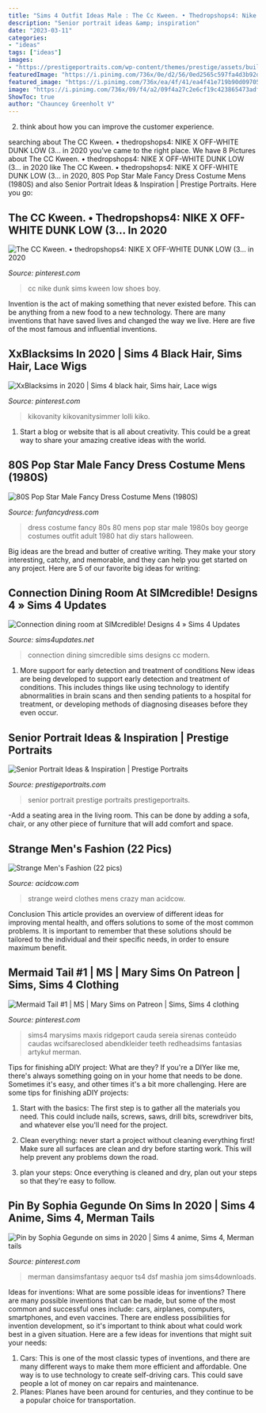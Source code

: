 ```yaml
---
title: "Sims 4 Outfit Ideas Male : The Cc Kween. • Thedropshops4: Nike X Off-white Dunk Low (3... In 2020"
description: "Senior portrait ideas &amp; inspiration"
date: "2023-03-11"
categories:
- "ideas"
tags: ["ideas"]
images:
- "https://prestigeportraits.com/wp-content/themes/prestige/assets/build/images/galleries/gallery-2/gallery-image-5.jpg"
featuredImage: "https://i.pinimg.com/736x/0e/d2/56/0ed2565c597fa4d3b92da167b4b947ef.jpg"
featured_image: "https://i.pinimg.com/736x/ea/4f/41/ea4f41e719b90d0970557802b000fe5f.jpg"
image: "https://i.pinimg.com/736x/09/f4/a2/09f4a27c2e6cf19c423865473adfdd46.jpg"
ShowToc: true
author: "Chauncey Greenholt V"
---
```



2. think about how you can improve the customer experience.

	

		
searching about The CC Kween. • thedropshops4: NIKE X OFF-WHITE DUNK LOW (3... in 2020 you've came to the right place. We have 8 Pictures about The CC Kween. • thedropshops4: NIKE X OFF-WHITE DUNK LOW (3... in 2020 like The CC Kween. • thedropshops4: NIKE X OFF-WHITE DUNK LOW (3... in 2020, 80S Pop Star Male Fancy Dress Costume Mens (1980S) and also Senior Portrait Ideas &amp; Inspiration | Prestige Portraits. Here you go:
		
    
## The CC Kween. • Thedropshops4: NIKE X OFF-WHITE DUNK LOW (3... In 2020

<img loading=lazy src="https://i.pinimg.com/736x/0e/d2/56/0ed2565c597fa4d3b92da167b4b947ef.jpg" onerror="this.onerror=null;this.src='https://tse2.mm.bing.net/th?id=OIP.0ai_SOb4Av5vAYV1Ipa9SQHaFM&amp;pid=15.1';" alt="The CC Kween. • thedropshops4: NIKE X OFF-WHITE DUNK LOW (3... in 2020">

_Source: pinterest.com_

>cc nike dunk sims kween low shoes boy. 

	

Invention is the act of making something that never existed before. This can be anything from a new food to a new technology. There are many inventions that have saved lives and changed the way we live. Here are five of the most famous and influential inventions.

    
## XxBlacksims In 2020 | Sims 4 Black Hair, Sims Hair, Lace Wigs

<img loading=lazy src="https://i.pinimg.com/736x/09/f4/a2/09f4a27c2e6cf19c423865473adfdd46.jpg" onerror="this.onerror=null;this.src='https://tse4.mm.bing.net/th?id=OIP.TMSO7yhmixX1KHsAeyBzVQHaEa&amp;pid=15.1';" alt="XxBlacksims in 2020 | Sims 4 black hair, Sims hair, Lace wigs">

_Source: pinterest.com_

>kikovanity kikovanitysimmer lolli kiko. 

	

1. Start a blog or website that is all about creativity. This could be a great way to share your amazing creative ideas with the world.

    
## 80S Pop Star Male Fancy Dress Costume Mens (1980S)

<img loading=lazy src="https://www.funfancydress.com/media/catalog/product/cache/1/image/1200x/040ec09b1e35df139433887a97daa66f/F/U/FUN2395.jpg" onerror="this.onerror=null;this.src='https://tse2.mm.bing.net/th?id=OIP.MbKeYkk1zRGlUrPfY1g0MgHaPf&amp;pid=15.1';" alt="80S Pop Star Male Fancy Dress Costume Mens (1980S)">

_Source: funfancydress.com_

>dress costume fancy 80s 80 mens pop star male 1980s boy george costumes outfit adult 1980 hat diy stars halloween. 

	

Big ideas are the bread and butter of creative writing. They make your story interesting, catchy, and memorable, and they can help you get started on any project. Here are 5 of our favorite big ideas for writing:

    
## Connection Dining Room At SIMcredible! Designs 4 » Sims 4 Updates

<img loading=lazy src="http://sims4updates.net/wp-content/uploads/2017/06/7213.jpg" onerror="this.onerror=null;this.src='https://tse4.mm.bing.net/th?id=OIP.K6IB7EtOvjvUkwYPqYKXIwHaFP&amp;pid=15.1';" alt="Connection dining room at SIMcredible! Designs 4 » Sims 4 Updates">

_Source: sims4updates.net_

>connection dining simcredible sims designs cc modern. 

	

1) More support for early detection and treatment of conditions
New ideas are being developed to support early detection and treatment of conditions. This includes things like using technology to identify abnormalities in brain scans and then sending patients to a hospital for treatment, or developing methods of diagnosing diseases before they even occur.

    
## Senior Portrait Ideas &amp; Inspiration | Prestige Portraits

<img loading=lazy src="https://prestigeportraits.com/wp-content/themes/prestige/assets/build/images/galleries/gallery-2/gallery-image-5.jpg" onerror="this.onerror=null;this.src='https://tse2.mm.bing.net/th?id=OIP.821f5QoOCO9wp97j2fdPIgHaLG&amp;pid=15.1';" alt="Senior Portrait Ideas &amp; Inspiration | Prestige Portraits">

_Source: prestigeportraits.com_

>senior portrait prestige portraits prestigeportraits. 

	

-Add a seating area in the living room. This can be done by adding a sofa, chair, or any other piece of furniture that will add comfort and space.

    
## Strange Men&#039;s Fashion (22 Pics)

<img loading=lazy src="https://cdn.acidcow.com/pics/20100120/strange_mens_fashion_14.jpg" onerror="this.onerror=null;this.src='https://tse2.mm.bing.net/th?id=OIP.OybZBMe_vvHnusxECSHkQwHaLS&amp;pid=15.1';" alt="Strange Men&#039;s Fashion (22 pics)">

_Source: acidcow.com_

>strange weird clothes mens crazy man acidcow. 

	

Conclusion
This article provides an overview of different ideas for improving mental health, and offers solutions to some of the most common problems. It is important to remember that these solutions should be tailored to the individual and their specific needs, in order to ensure maximum benefit.

    
## Mermaid Tail #1 | MS | Mary Sims On Patreon | Sims, Sims 4 Clothing

<img loading=lazy src="https://i.pinimg.com/736x/ea/4f/41/ea4f41e719b90d0970557802b000fe5f.jpg" onerror="this.onerror=null;this.src='https://tse1.mm.bing.net/th?id=OIP.3OrZNKBlTjQEMccJkTsVkQHaKM&amp;pid=15.1';" alt="Mermaid Tail #1 | MS | Mary Sims on Patreon | Sims, Sims 4 clothing">

_Source: pinterest.com_

>sims4 marysims maxis ridgeport cauda sereia sirenas conteúdo caudas wcifsareclosed abendkleider teeth redheadsims fantasias artykuł merman. 

	

Tips for finishing aDIY project: What are they?
If you're a DIYer like me, there's always something going on in your home that needs to be done. Sometimes it's easy, and other times it's a bit more challenging. Here are some tips for finishing aDIY projects:
1. Start with the basics: The first step is to gather all the materials you need. This could include nails, screws, saws, drill bits, screwdriver bits, and whatever else you'll need for the project.

2. Clean everything: never start a project without cleaning everything first! Make sure all surfaces are clean and dry before starting work. This will help prevent any problems down the road.

3. plan your steps: Once everything is cleaned and dry, plan out your steps so that they're easy to follow.

    
## Pin By Sophia Gegunde On Sims In 2020 | Sims 4 Anime, Sims 4, Merman Tails

<img loading=lazy src="https://i.pinimg.com/736x/51/df/b0/51dfb001c33dae6a8fe2f2f3def26f2b.jpg" onerror="this.onerror=null;this.src='https://tse3.mm.bing.net/th?id=OIP.70Rt39RxDe9JLiNqJBkJGgHaFj&amp;pid=15.1';" alt="Pin by Sophia Gegunde on sims in 2020 | Sims 4 anime, Sims 4, Merman tails">

_Source: pinterest.com_

>merman dansimsfantasy aequor ts4 dsf mashia jom sims4downloads. 

	

Ideas for inventions: What are some possible ideas for inventions?
There are many possible inventions that can be made, but some of the most common and successful ones include: cars, airplanes, computers, smartphones, and even vaccines. There are endless possibilities for invention development, so it's important to think about what could work best in a given situation. Here are a few ideas for inventions that might suit your needs: 
1. Cars: This is one of the most classic types of inventions, and there are many different ways to make them more efficient and affordable. One way is to use technology to create self-driving cars. This could save people a lot of money on car repairs and maintenance. 
2. Planes: Planes have been around for centuries, and they continue to be a popular choice for transportation.


